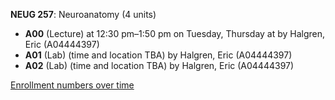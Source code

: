 **NEUG 257**: Neuroanatomy (4 units)

- **A00** (Lecture) at 12:30 pm–1:50 pm on Tuesday, Thursday at   by Halgren, Eric (A04444397)
- **A01** (Lab) (time and location TBA) by Halgren, Eric (A04444397)
- **A02** (Lab) (time and location TBA) by Halgren, Eric (A04444397)

[Enrollment numbers over time](./NEUG257.tsv)
